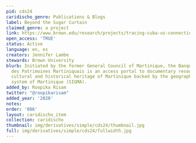 ```yaml
---
pid: cds24
caridischo_genre: Publications & Blogs
label: Beyond the Sugar Curtain
claimed_genre: a project
link: https://www.brown.edu/research/projects/tracing-cuba-us-connections/home-inicio
open_access: 'TRUE'
status: Active
language: en, es
creators: Jennifer Lambe
stewards: Brown University
blurb: Initiated by the former General Council of Martinique, the Banque Numérique
  des Patrimoines Martiniquais is an access portal to documentary resources on the
  cultural and historical heritage of Martinique backed by the geographic information
  system of Martinique (SIGMA).
added_by: Roopika Risam
twitter: "@roopikarisam"
added_year: '2020'
notes:
order: '086'
layout: caridischo_item
collection: caridischo
thumbnail: img/derivatives/simple/cds24/thumbnail.jpg
full: img/derivatives/simple/cds24/fullwidth.jpg
---
```

